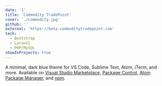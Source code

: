 ```yaml
---
date: '1'
title: 'Commodity TradePoint'
cover: './commodity.jpg'
github: ''
external: 'https://beta.commoditytradepoint.com'
tech:
  - Bootstrap
  - Laravel
  - PHP/MySQL
showInProjects: true
---
```


A minimal, dark blue theme for VS Code, Sublime Text, Atom, iTerm, and more. Available on [Visual Studio Marketplace](https://marketplace.visualstudio.com/items?itemName=brittanychiang.halcyon-vscode), [Package Control](https://packagecontrol.io/packages/Halcyon%20Theme), [Atom Package Manager](https://atom.io/themes/halcyon-syntax), and [npm](https://www.npmjs.com/package/hyper-halcyon-theme).
